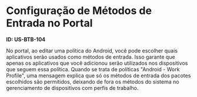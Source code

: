 # Configuração de Métodos de Entrada no Portal

**ID: US-BTB-104**

No portal, ao editar uma política do Android, você pode escolher quais aplicativos serão usados como métodos de entrada. Isso garante que apenas os aplicativos que você adicionou serão utilizados nos dispositivos que seguem essa política. Quando se trata de políticas "Android - Work Profile", uma mensagem explica que só os métodos de entrada dos pacotes escolhidos são permitidos, deixando de fora os métodos do sistema no gerenciamento de dispositivos com perfis de trabalho.